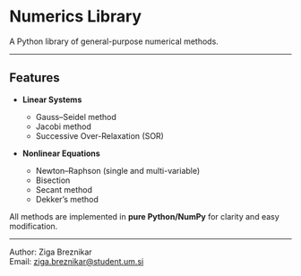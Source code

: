 # Numerics Library

A Python library of general-purpose numerical methods.

---

## Features

- **Linear Systems**
    - Gauss–Seidel method
    - Jacobi method
    - Successive Over-Relaxation (SOR)

- **Nonlinear Equations**
    - Newton–Raphson (single and multi-variable)
    - Bisection
    - Secant method
    - Dekker’s method

All methods are implemented in **pure Python/NumPy** for clarity and easy modification.

---

Author: Ziga Breznikar <br />
Email: ziga.breznikar@student.um.si


